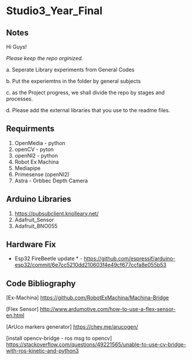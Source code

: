 # Studio3_Year_Final

## Notes ##
Hi Guys! 

*Please keep the repo orginized.*

a. Seperate Library experiments from General Codes

b. Put the experiemtns in the folder by general subjects

c. as the Project progress, we shall divide the repo by stages and processes.

d. Please add the external libraries that you use to the readme files.





## Requirments ##
1. OpenMedia - python
2. openCV - pyton
3. openNI2 - python
4. Robot Ex Machina
5. Mediapipe
6. Primesense (openNI2)
7. Astra - Orbbec Depth Camera

## Arduino Libraries ##
1. https://pubsubclient.knolleary.net/
2. Adafruit_Sensor
3. Adafruit_BNO055


## Hardware Fix ##
* Esp32 FireBeetle update * - https://github.com/espressif/arduino-esp32/commit/6e7cc5210dd210603f4e49cf677ccfa8e055b53

## Code Bibliography ##

[Ex-Machina] 
https://github.com/RobotExMachina/Machina-Bridge

[Flex Sensor] 
http://www.ardumotive.com/how-to-use-a-flex-sensor-en.html

[ArUco markers generator] 
https://chev.me/arucogen/

[install opencv-bridge - ros msg to opencv]
https://stackoverflow.com/questions/49221565/unable-to-use-cv-bridge-with-ros-kinetic-and-python3


